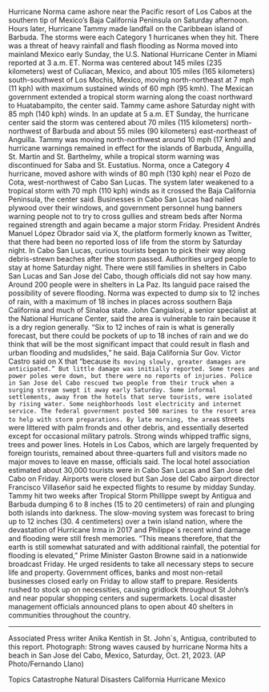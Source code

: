 Hurricane Norma came ashore near the Pacific resort of Los Cabos at the southern tip of Mexico’s Baja California Peninsula on Saturday afternoon. Hours later, Hurricane Tammy made landfall on the Caribbean island of Barbuda.
The storms were each Category 1 hurricanes when they hit.
There was a threat of heavy rainfall and flash flooding as Norma moved into mainland Mexico early Sunday, the U.S. National Hurricane Center in Miami reported at 3 a.m. ET.
Norma was centered about 145 miles (235 kilometers) west of Culiacan, Mexico, and about 105 miles (165 kilometers) south-southwest of Los Mochis, Mexico, moving north-northeast at 7 mph (11 kph) with maximum sustained winds of 60 mph (95 kmh). The Mexican government extended a tropical storm warning along the coast northward to Huatabampito, the center said.
Tammy came ashore Saturday night with 85 mph (140 kph) winds. In an update at 5 a.m. ET Sunday, the hurricane center said the storm was centered about 70 miles (115 kilometers) north-northwest of Barbuda and about 55 miles (90 kilometers) east-northeast of Anguilla.
Tammy was moving north-northwest around 10 mph (17 kmh) and hurricane warnings remained in effect for the islands of Barbuda, Anguilla, St. Martin and St. Barthelmy, while a tropical storm warning was discontinued for Saba and St. Eustatius.
Norma, once a Category 4 hurricane, moved ashore with winds of 80 mph (130 kph) near el Pozo de Cota, west-northwest of Cabo San Lucas. The system later weakened to a tropical storm with 70 mph (110 kph) winds as it crossed the Baja California Peninsula, the center said.
Businesses in Cabo San Lucas had nailed plywood over their windows, and government personnel hung banners warning people not to try to cross gullies and stream beds after Norma regained strength and again became a major storm Friday.
President Andrés Manuel López Obrador said via X, the platform formerly known as Twitter, that there had been no reported loss of life from the storm by Saturday night.
In Cabo San Lucas, curious tourists began to pick their way along debris-strewn beaches after the storm passed.
Authorities urged people to stay at home Saturday night. There were still families in shelters in Cabo San Lucas and San Jose del Cabo, though officials did not say how many. Around 200 people were in shelters in La Paz.
Its languid pace raised the possibility of severe flooding. Norma was expected to dump six to 12 inches of rain, with a maximum of 18 inches in places across southern Baja California and much of Sinaloa state.
John Cangialosi, a senior specialist at the National Hurricane Center, said the area is vulnerable to rain because it is a dry region generally.
“Six to 12 inches of rain is what is generally forecast, but there could be pockets of up to 18 inches of rain and we do think that will be the most significant impact that could result in flash and urban flooding and mudslides,” he said.
Baja California Sur Gov. Victor Castro said on X that “because it`s moving slowly, greater damages are anticipated.”
But little damage was initially reported. Some trees and power poles were down, but there were no reports of injuries.
Police in San Jose del Cabo rescued two people from their truck when a surging stream swept it away early Saturday. Some informal settlements, away from the hotels that serve tourists, were isolated by rising water. Some neighborhoods lost electricity and internet service.
The federal government posted 500 marines to the resort area to help with storm preparations.
By late morning, the area`s streets were littered with palm fronds and other debris, and essentially deserted except for occasional military patrols. Strong winds whipped traffic signs, trees and power lines.
Hotels in Los Cabos, which are largely frequented by foreign tourists, remained about three-quarters full and visitors made no major moves to leave en masse, officials said. The local hotel association estimated about 30,000 tourists were in Cabo San Lucas and San Jose del Cabo on Friday.
Airports were closed but San Jose del Cabo airport director Francisco Villaseñor said he expected flights to resume by midday Sunday.
Tammy hit two weeks after Tropical Storm Phillippe swept by Antigua and Barbuda dumping 6 to 8 inches (15 to 20 centimeters) of rain and plunging both islands into darkness. The slow-moving system was forecast to bring up to 12 inches (30. 4 centimeters) over a twin island nation, where the devastation of Hurricane Irma in 2017 and Philippe`s recent wind damage and flooding were still fresh memories.
“This means therefore, that the earth is still somewhat saturated and with additional rainfall, the potential for flooding is elevated,” Prime Minister Gaston Browne said in a nationwide broadcast Friday. He urged residents to take all necessary steps to secure life and property.
Government offices, banks and most non-retail businesses closed early on Friday to allow staff to prepare. Residents rushed to stock up on necessities, causing gridlock throughout St John’s and near popular shopping centers and supermarkets.
Local disaster management officials announced plans to open about 40 shelters in communities throughout the country.
___
Associated Press writer Anika Kentish in St. John`s, Antigua, contributed to this report.
Photograph: Strong waves caused by hurricane Norma hits a beach in San Jose del Cabo, Mexico, Saturday, Oct. 21, 2023. (AP Photo/Fernando Llano)

Topics
Catastrophe
Natural Disasters
California
Hurricane
Mexico
